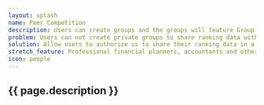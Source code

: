```yaml
---
layout: splash
name: Peer Competition
description: Users can create groups and the groups will feature Group Leaderboards. Users will be ranked within the groups according to available cash. Users will be able to add and delete members of the group, create and delete groups, and decide specifically what data to share with a group.
problem: Users can not create private groups to share ranking data with (Big Number and that number’s rank within a subset of users that opt into a group). 
solution: Allow users to authorize us to share their ranking data in a private group.
stretch_feature: Professional financial planners, accountants and other finance professionals can create groups with clients to help them deliver services.
icon: people
---
```


## {{ page.description }}